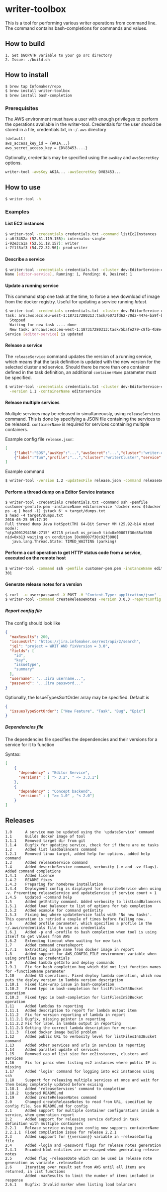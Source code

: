 # writer-toolbox
This is a tool for performing various writer operations from command line. The command contains bash-completions 
for commands and values.

## How to build
    1. Set $GOPATH variable to your go src directory
    2. Issue: ./build.sh
    
## How to install
```bash
$ brew tap Infomaker/repo
$ brew install writer-toolbox
$ brew install bash-completion
```

### Prerequisites
The AWS environment must have a user with enough privileges to perform the operations available in the writer-tool.
Credentials for the user should be stored in a file, credentials.txt, in `~/.aws` directory

```bash
[default]
aws_access_key_id = {AKIA...}
aws_secret_access_key = {DV83453....}
```

Optionally, credentials may be specified using the `awsKey` and `awsSecretKey` options.

```bash
writer-tool -awsKey AKIA... -awsSecretKey DV83453...
```

## How to use

```bash
$ writer-tool -h
```

### Examples

#### List EC2 instances
```bash
$ writer-tool -credentials credentials.txt -command listEc2Instances
i-a6f3482a (52.51.119.155): internaloc-single
i-92e3ca1a (52.51.18.157): writer
i-7f1f8af3 (54.72.32.96): prod-writer
```

#### Describe a service
```bash
$ writer-tool -credentials credentials.txt -cluster dev-EditorService-cluster -service editor-service -command describeService
Name [editor-service], Running: 1, Pending: 0, Desired: 1
```

#### Update a running service
This command stop one task at the time, to force a new download of image from the docker registry. Useful for 
updating a service running _latest_.

```bash
$ writer-tool -credentials credentials.txt -cluster dev-EditorService-cluster -service editor-service -command updateService
Task: arn:aws:ecs:eu-west-1:187317280313:task/6073fd62-70d2-447e-ba9f-bdaf8eee1457
  Stopped
  Waiting for new task .... done
  New task: arn:aws:ecs:eu-west-1:187317280313:task/5bafe279-c8fb-4b8e-bd8b-c69c6ce23fa5 ............ done
Service [editor-service] is updated
```

#### Release a service
The `releaseService` command updates the version of a running service, which means that the task definition is updated
with the new version for the selected cluster and service. Should there be more than one container defined
in the task definition, an additional `containerName` parameter must be specified.

```bash
$ writer-tool -credentials credentials.txt -cluster dev-EditorService-cluster -service editor-service -command releaseService \
  -version 1.1 -containerName editorservice
```

#### Release multiple services
Multiple services may be released in simultaneously, using `releaseServices` command. This is done by specifying a 
JSON file containing the services to be released. `containerName` is required for services containing multiple containers.

Example config file `release.json`:
```json
[
	{"label":"SDS","awsKey":"...","awsSecret":"...","cluster":"writer-cluster","service":"writer-service"},
	{"label":"Tun","profile":"...","cluster":"writerCluster","service":"writerService","containerName":"writer"}
]
```

Example command
```bash
$ writer-tool -version 1.2 -updatesFile release.json -command releaseServices
```

#### Perform a thread dump on a Editor Service instance
```
$ writer-tool -credentials credentials.txt -command ssh -pemfile customer-pemfile.pem -instanceName editorservice 'docker exec $(docker ps -q | head -1) jstack 6' > target/dumps.txt 
$ head -4 target/dumps.txt
2016-05-25 09:17:39
Full thread dump Java HotSpot(TM) 64-Bit Server VM (25.92-b14 mixed mode):
"qtp2001294156-2715" #2715 prio=5 os_prio=0 tid=0x00007f30e85af800 nid=0xb13 waiting on condition [0x00007f30c92f3000]
   java.lang.Thread.State: TIMED_WAITING (parking)
```

#### Perform a curl operation to get HTTP status code from a service, executed on the remote host
```bash
$ writer-tool -command ssh -pemfile customer-pem.pem -instanceName editorservice 'curl --write-out %{http_code} --output /dev/null http://www.sunet.se'
301
```

#### Generate release notes for a version
```bash
$ curl  -u user:password -X POST -H "Content-Type: application/json" --data '{"jql":"project = WRIT AND fixVersion = 3.0.3","fields":["id","key","issuetype", "summary"]}' https://jira.infomaker.se/rest/api/2/search > issues.json
$ writer-tool -command createReleaseNotes -version 3.0.3 -reportConfig issues.json -reportTemplate someTemplate.filetype -dependenciesFile dependencies.json
```

##### Report config file
The config should look like

```json
{
  "maxResults": 200,
  "issuesUrl": "https://jira.infomaker.se/rest/api/2/search",
  "jql": "project = WRIT AND fixVersion = 3.0",
  "fields": [
    "id",
    "key",
    "issuetype",
    "summary"
  ],
  "username": "...Jira username...",
  "password": "...Jira password..."
}
```
Optionally, the IssueTypesSortOrder array may be specified. Default is

```json
{
  "issuesTypeSortOrder": ["New Feature", "Task", "Bug", "Epic"]
}
```

##### Dependencies file

The dependencies file specifies the dependencies and their versions for a service for it to function

Syntax:

```json
[
    {
      "dependency" : "Editor Service",
      "versions" : [ "> 3.2", " <= 3.3.1"]
    },
    {
      "dependency" : "Concept backend",
      "versions" : [ ">= 1.0" , "< 2.0"]
    }
]
```

## Releases

    1.0      A service may be updated using the 'updateService' command
    1.1      Builds docker image of tool
    1.1.1    Removed target dir from git
    1.1.4    Bugfix for updating service, check for if there are no tasks
    1.2      Added list loadbalancers command
    1.2.1    Removed linux target, added help for options, added help command
    1.3      Added releaseService command
    1.4      Added describeService command, verbosity (-v and -vv flags). Added command completions
    1.4.1    Added licence
    1.4.2    README fixes
    1.4.3    Preparing for homebrew installation
    1.4.4    Deployment config is displayed for describeService when using -v. Preventing releaseService and updateService if service count > 1
    1.4.5    Updated -command help
    1.5      Added getEntity command. Added verbosity to listLoadBalancers
    1.5.1    Added load balancer to list of options for tab completion
    1.5.2    Added example for command getEntity
    1.5.3    Fixing bug where updateService fails with 'No new tasks'. This operation is retried a couple of times before failing now.
    1.6      Added profile parameter, which specifies a profile in the ~/.aws/credentials file to use as credentials
    1.6.1    Added -p and -profile to bash completion when tool is using itself to get values from AWS
    1.6.2    Extending timeout when waiting for new task
    1.7      Added command createReport
    1.7.1    Extracting image name from docker image in report
    1.8      Added support for AWS_CONFIG_FILE environment variable when using profiles as credentials
    1.9      Added lambda getInfo and deploy commands
    1.9.1    Fix for bash completion bug which did not list function names for -functionName parameter
    1.10     Added S3 operations. Fixed deploy lambda operation, which now puts the deploy version in lambda version description
    1.10.1   Fixed line-wrap issue in bash-completion
    1.10.2   Fixed typo in bash-completion for listFilesInS3Bucket operation
    1.10.3   Fixed typo in bash-completion for listFilesInS3Bucket operation
    1.11     Added lambdas to reporting
    1.11.1   Added description to report for lambda output item
    1.11.2   Fix for version reporting of lambda in report
    1.11.2.1 Bugfix, missing pointer in reporting
    1.11.2.2 Fix for label in lambda output in reporting
    1.11.2.3 Getting the correct lambda description for version
    1.11.3   Fixed docker image build problem
    1.12     Added public URL to verbosity level for listFilesInS3Bucket command
    1.13     Added other services and urls in services in reporting
    1.14     Added parallel update of services
    1.15     Removed cap of list size for ec2instances, clusters and services
    1.16     Fix for panic when listing ec2 instances where public IP is missing
    1.17     Added 'login' command for logging into ec2 instances using ssh
    1.18     Support for releasing multiple services at once and wait for them being completely updated before exising
    1.18.1   Added 'releaseServices' command to completion
    1.18.2   Updated README.md
    1.19     Added createReleaseNotes command
    2.0      Changed createReleaseNotes to read from URL, specified by config file. See README.md for config
    2.1      Added support for multiple container configurations inside a service, when generation report
    2.2      Added support for releasing service defined in task definition with multiple containers
    2.2.1    Release service using json config now supports containerName
    2.2.1.1  Fixed compilation issue for release 2.2.1
    2.3      Added suppport for {{version}} variable in -releaseConfig file
    2.4      Added -login and -password flags for release notes generation
    2.4.1    Encoded html entities are un-escaped when generating release notes
    2.5      Added flag -releaseDate which can be used in release note generation as variable .releaseDate
    2.6      Iterating over result set from AWS until all items are returned, in list functions
             Added -maxResults to limit the number of items included in response
    2.6.1    Bugfix: Invalid marker when listing load balancers
    